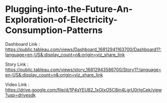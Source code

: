 # Plugging-into-the-Future-An-Exploration-of-Electricity-Consumption-Patterns


Dashboard Link : https://public.tableau.com/views/Dashboard_16812941163700/Dashboard1?:language=en-US&:display_count=n&:origin=viz_share_link

Story Link : https://public.tableau.com/views/story_16812943586700/Story1?:language=en-US&:display_count=n&:origin=viz_share_link

Video Link : https://drive.google.com/file/d/1P4sYEU82_1xGtxO5C8in4LgrU0rIgCek/view?usp=drivesdk

